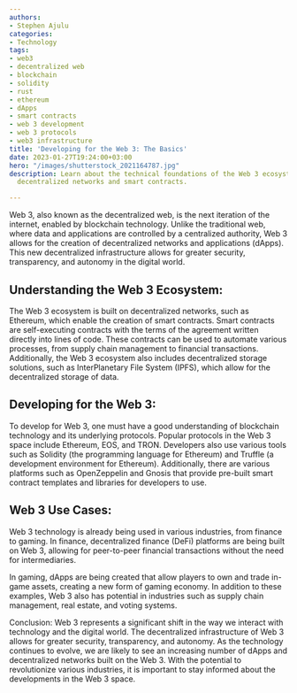 ```yaml
---
authors:
- Stephen Ajulu
categories:
- Technology
tags:
- web3
- decentralized web
- blockchain
- solidity
- rust
- ethereum
- dApps
- smart contracts
- web 3 development
- web 3 protocols
- web3 infrastructure
title: 'Developing for the Web 3: The Basics'
date: 2023-01-27T19:24:00+03:00
hero: "/images/shutterstock_2021164787.jpg"
description: Learn about the technical foundations of the Web 3 ecosystem, including
  decentralized networks and smart contracts.

---
```

Web 3, also known as the decentralized web, is the next iteration of the internet, enabled by blockchain technology. Unlike the traditional web, where data and applications are controlled by a centralized authority, Web 3 allows for the creation of decentralized networks and applications (dApps). This new decentralized infrastructure allows for greater security, transparency, and autonomy in the digital world.

## Understanding the Web 3 Ecosystem: 

The Web 3 ecosystem is built on decentralized networks, such as Ethereum, which enable the creation of smart contracts. Smart contracts are self-executing contracts with the terms of the agreement written directly into lines of code. These contracts can be used to automate various processes, from supply chain management to financial transactions. Additionally, the Web 3 ecosystem also includes decentralized storage solutions, such as InterPlanetary File System (IPFS), which allow for the decentralized storage of data.

## Developing for the Web 3:

To develop for Web 3, one must have a good understanding of blockchain technology and its underlying protocols. Popular protocols in the Web 3 space include Ethereum, EOS, and TRON. Developers also use various tools such as Solidity (the programming language for Ethereum) and Truffle (a development environment for Ethereum). Additionally, there are various platforms such as OpenZeppelin and Gnosis that provide pre-built smart contract templates and libraries for developers to use.

## Web 3 Use Cases: 

Web 3 technology is already being used in various industries, from finance to gaming. In finance, decentralized finance (DeFi) platforms are being built on Web 3, allowing for peer-to-peer financial transactions without the need for intermediaries.

In gaming, dApps are being created that allow players to own and trade in-game assets, creating a new form of gaming economy. In addition to these examples, Web 3 also has potential in industries such as supply chain management, real estate, and voting systems.

Conclusion: Web 3 represents a significant shift in the way we interact with technology and the digital world. The decentralized infrastructure of Web 3 allows for greater security, transparency, and autonomy. As the technology continues to evolve, we are likely to see an increasing number of dApps and decentralized networks built on the Web 3. With the potential to revolutionize various industries, it is important to stay informed about the developments in the Web 3 space.